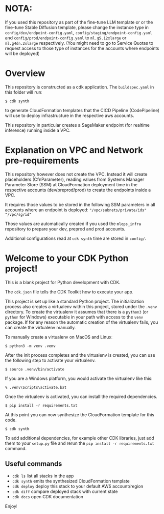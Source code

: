 # NOTA:
If you used this repository as part of the fine-tune LLM template or or the fine-tune Stable Diffusion template, please change the instance type
in `config/dev/endpoint-config.yaml`, `config/staging/endpoint-config.yaml` and `config/prod/endpoint-config.yaml`
to `ml.g5.12xlarge` or `ml.g4dn.2xlarge` respectively. (You might need to go to Service Quotas 
to request access to those type of instances for the accounts where endpoints will be deployed)

# Overview
This repository is constructed as a cdk application. The `buildspec.yaml` in this folder will run:
```
$ cdk synth
```
to generate CloudFormation templates that the CICD Pipeline (CodePipeline) will
use to deploy infrastructure in the respective aws accounts.

This repository in particular creates a SageMaker endpoint (for realtime inference) running inside a VPC.

# Explanation on VPC and Network pre-requirements
This repository however does not create the VPC. Instead it will create placeholders (CfnParameter),
reading values from Systems Manager Parameter Store (SSM) at CloudFormation deployment time in
the respective accounts (dev/preprod/prod) to create the endpoints inside a VPC.

It requires those values to be stored in the following SSM parameters in all accounts where an endpoint is deployed:
`"/vpc/subnets/private/ids"`
`"/vpc/sg/id"`

Those values are automatically created if you used the `mlops_infra` repository to
prepare your dev, preprod and prod accounts.

Additional configurations read at `cdk synth` time are stored in `config/`.


# Welcome to your CDK Python project!

This is a blank project for Python development with CDK.

The `cdk.json` file tells the CDK Toolkit how to execute your app.

This project is set up like a standard Python project.  The initialization
process also creates a virtualenv within this project, stored under the `.venv`
directory.  To create the virtualenv it assumes that there is a `python3`
(or `python` for Windows) executable in your path with access to the `venv`
package. If for any reason the automatic creation of the virtualenv fails,
you can create the virtualenv manually.

To manually create a virtualenv on MacOS and Linux:

```
$ python3 -m venv .venv
```

After the init process completes and the virtualenv is created, you can use the following
step to activate your virtualenv.

```
$ source .venv/bin/activate
```

If you are a Windows platform, you would activate the virtualenv like this:

```
% .venv\Scripts\activate.bat
```

Once the virtualenv is activated, you can install the required dependencies.

```
$ pip install -r requirements.txt
```

At this point you can now synthesize the CloudFormation template for this code.

```
$ cdk synth
```

To add additional dependencies, for example other CDK libraries, just add
them to your `setup.py` file and rerun the `pip install -r requirements.txt`
command.

## Useful commands

 * `cdk ls`          list all stacks in the app
 * `cdk synth`       emits the synthesized CloudFormation template
 * `cdk deploy`      deploy this stack to your default AWS account/region
 * `cdk diff`        compare deployed stack with current state
 * `cdk docs`        open CDK documentation

Enjoy!
